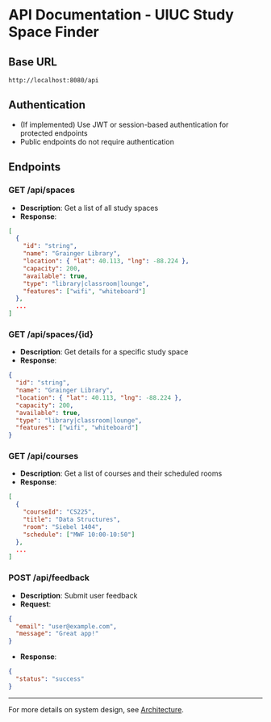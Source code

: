 # API Documentation - UIUC Study Space Finder

## Base URL
```
http://localhost:8080/api
```

## Authentication
- (If implemented) Use JWT or session-based authentication for protected endpoints
- Public endpoints do not require authentication

## Endpoints

### GET /api/spaces
- **Description**: Get a list of all study spaces
- **Response**:
```json
[
  {
    "id": "string",
    "name": "Grainger Library",
    "location": { "lat": 40.113, "lng": -88.224 },
    "capacity": 200,
    "available": true,
    "type": "library|classroom|lounge",
    "features": ["wifi", "whiteboard"]
  },
  ...
]
```

### GET /api/spaces/{id}
- **Description**: Get details for a specific study space
- **Response**:
```json
{
  "id": "string",
  "name": "Grainger Library",
  "location": { "lat": 40.113, "lng": -88.224 },
  "capacity": 200,
  "available": true,
  "type": "library|classroom|lounge",
  "features": ["wifi", "whiteboard"]
}
```

### GET /api/courses
- **Description**: Get a list of courses and their scheduled rooms
- **Response**:
```json
[
  {
    "courseId": "CS225",
    "title": "Data Structures",
    "room": "Siebel 1404",
    "schedule": ["MWF 10:00-10:50"]
  },
  ...
]
```

### POST /api/feedback
- **Description**: Submit user feedback
- **Request**:
```json
{
  "email": "user@example.com",
  "message": "Great app!"
}
```
- **Response**:
```json
{
  "status": "success"
}
```

---

For more details on system design, see [Architecture](architecture.md). 